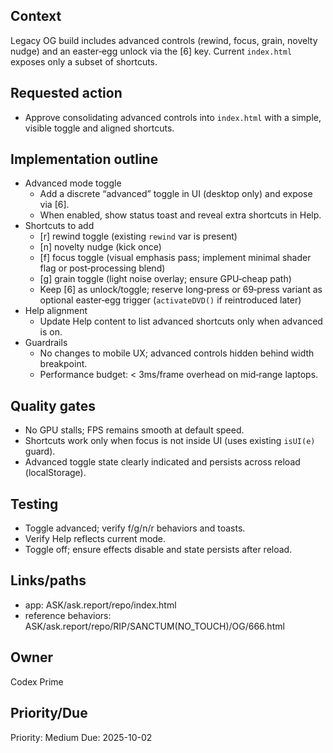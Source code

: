 ## Context
Legacy OG build includes advanced controls (rewind, focus, grain, novelty nudge) and an easter‑egg unlock via the [6] key. Current `index.html` exposes only a subset of shortcuts.

## Requested action
- Approve consolidating advanced controls into `index.html` with a simple, visible toggle and aligned shortcuts.

## Implementation outline
- Advanced mode toggle
  - Add a discrete “advanced” toggle in UI (desktop only) and expose via [6].
  - When enabled, show status toast and reveal extra shortcuts in Help.
- Shortcuts to add
  - [r] rewind toggle (existing `rewind` var is present)
  - [n] novelty nudge (kick once)
  - [f] focus toggle (visual emphasis pass; implement minimal shader flag or post‑processing blend)
  - [g] grain toggle (light noise overlay; ensure GPU‑cheap path)
  - Keep [6] as unlock/toggle; reserve long‑press or 69‑press variant as optional easter‑egg trigger (`activateDVD()` if reintroduced later)
- Help alignment
  - Update Help content to list advanced shortcuts only when advanced is on.
- Guardrails
  - No changes to mobile UX; advanced controls hidden behind width breakpoint.
  - Performance budget: < 3ms/frame overhead on mid‑range laptops.

## Quality gates
- No GPU stalls; FPS remains smooth at default speed.
- Shortcuts work only when focus is not inside UI (uses existing `isUI(e)` guard).
- Advanced toggle state clearly indicated and persists across reload (localStorage).

## Testing
- Toggle advanced; verify f/g/n/r behaviors and toasts.
- Verify Help reflects current mode.
- Toggle off; ensure effects disable and state persists after reload.

## Links/paths
- app: ASK/ask.report/repo/index.html
- reference behaviors: ASK/ask.report/repo/RIP/SANCTUM(NO_TOUCH)/OG/666.html

## Owner
Codex Prime

## Priority/Due
Priority: Medium
Due: 2025-10-02

